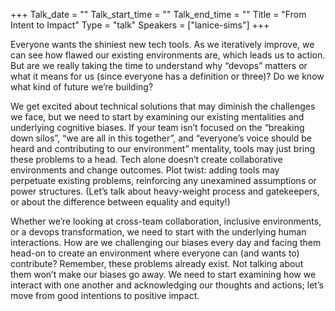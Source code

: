 +++
Talk_date = ""
Talk_start_time = ""
Talk_end_time = ""
Title = "From Intent to Impact"
Type = "talk"
Speakers = ["lanice-sims"]
+++

Everyone wants the shiniest new tech tools. As we iteratively improve, we can see how flawed our existing environments are, which leads us to action. But are we really taking the time to understand why “devops” matters or what it means for us (since everyone has a definition or three)? Do we know what kind of future we’re building?

We get excited about technical solutions that may diminish the challenges we face, but we need to start by examining our existing mentalities and underlying cognitive biases. If your team isn’t focused on the “breaking down silos”, “we are all in this together”, and “everyone’s voice should be heard and contributing to our environment” mentality, tools may just bring these problems to a head. Tech alone doesn’t create collaborative environments and change outcomes. Plot twist: adding tools may perpetuate existing problems, reinforcing any unexamined assumptions or power structures. (Let’s talk about heavy-weight process and gatekeepers, or about the difference between equality and equity!)

Whether we’re looking at cross-team collaboration, inclusive environments, or a devops transformation, we need to start with the underlying human interactions. How are we challenging our biases every day and facing them head-on to create an environment where everyone can (and wants to) contribute? Remember, these problems already exist. Not talking about them won’t make our biases go away. We need to start examining how we interact with one another and acknowledging our thoughts and actions; let’s move from good intentions to positive impact.

